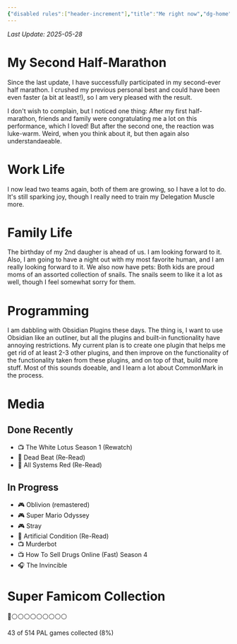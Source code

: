 ```yaml
---
{"disabled rules":["header-increment"],"title":"Me right now","dg-home":false,"dg-publish":true,"dg-pinned":false,"created-date":"2025-04-27T10:27:42","updated-date":"2025-05-28T16:01:06","dg-home-link":false,"hide-layout-footer-pageupdate":true,"aliases":["Me right now"],"linter-yaml-title-alias":"Me right now","dg-path":"now.md","permalink":"/now/","dgPassFrontmatter":true}
---
```

_Last Update: 2025-05-28_

# My Second Half-Marathon
Since the last update, I have successfully participated in my second-ever half marathon. I crushed my previous personal best and could have been even faster (a bit at least!), so I am very pleased with the result. 

I don't wish to complain, but I noticed one thing: After my first half-marathon, friends and family were congratulating me a lot on this performance, which I loved! But after the second one, the reaction was luke-warm. Weird, when you think about it, but then again also understandaeable.

# Work Life
I now lead two teams again, both of them are growing, so I have a lot to do. It's still sparking joy, though I really need to train my Delegation Muscle more.

# Family Life
The birthday of my 2nd daugher is ahead of us. I am looking forward to it. Also, I am going to have a night out with my most favorite human, and I am really looking forward to it.
We also now have pets: Both kids are proud moms of an assorted collection of snails. The snails seem to like it a lot as well, though I feel somewhat sorry for them. 

# Programming
I am dabbling with Obsidian Plugins these days. The thing is, I want to use Obsidian like an outliner, but all the plugins and built-in functionality have annoying restrictions. My current plan is to create one plugin that helps me get rid of at least 2-3 other plugins, and then improve on the functionality of the functionality taken from these plugins, and on top of that, build more stuff. 
Most of this sounds doeable, and I learn a lot about CommonMark in the process.

# Media
## Done Recently
- 📺 The White Lotus Season 1 (Rewatch)
-  📖 Dead Beat (Re-Read)
-  📖 All Systems Red (Re-Read)
## In Progress
- 🎮 Oblivion (remastered)
- 🎮 Super Mario Odyssey
- 🎮 Stray
- 📖 Artificial Condition (Re-Read)
- 📺 Murderbot 
- 📺 How To Sell Drugs Online (Fast) Season 4
- 🎧 The Invincible

# Super Famicom Collection
👾⚪️⚪️⚪️⚪️⚪️⚪️⚪️⚪️⚪️

43 of 514 PAL games collected (8%)  

